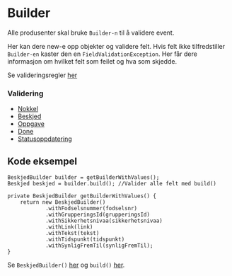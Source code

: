 # Builder

Alle produsenter skal bruke `Builder-n` til å validere event. 

Her kan dere new-e opp objekter og validere felt.
Hvis felt ikke tilfredstiller `Builder-en` kaster den en `FieldValidationException`. Her får dere informasjon om hvilket felt som feilet og hva som skjedde.

Se valideringsregler [her](https://github.com/navikt/brukernotifikasjon-schemas/blob/master/src/main/java/no/nav/brukernotifikasjon/schemas/builders/util/ValidationUtil.java)

### Validering
* [Nokkel](https://github.com/navikt/brukernotifikasjon-schemas/blob/cc113a4258430b8f9f13b8f92b05e47abce40048/src/main/java/no/nav/brukernotifikasjon/schemas/builders/NokkelBuilder.java#L16)
* [Beskjed](https://github.com/navikt/brukernotifikasjon-schemas/blob/cc113a4258430b8f9f13b8f92b05e47abce40048/src/main/java/no/nav/brukernotifikasjon/schemas/builders/BeskjedBuilder.java#L54)
* [Oppgave](https://github.com/navikt/brukernotifikasjon-schemas/blob/cc113a4258430b8f9f13b8f92b05e47abce40048/src/main/java/no/nav/brukernotifikasjon/schemas/builders/OppgaveBuilder.java#L48)
* [Done](https://github.com/navikt/brukernotifikasjon-schemas/blob/cc113a4258430b8f9f13b8f92b05e47abce40048/src/main/java/no/nav/brukernotifikasjon/schemas/builders/DoneBuilder.java#L29)
* [Statusoppdatering](https://github.com/navikt/brukernotifikasjon-schemas/blob/cc113a4258430b8f9f13b8f92b05e47abce40048/src/main/java/no/nav/brukernotifikasjon/schemas/builders/StatusoppdateringBuilder.java#L61)

## Kode eksempel 
```
BeskjedBuilder builder = getBuilderWithValues();
Beskjed beskjed = builder.build(); //Valider alle felt med build()

private BeskjedBuilder getBuilderWithValues() {
    return new BeskjedBuilder()
            .withFodselsnummer(fodselsnr)
            .withGrupperingsId(grupperingsId)
            .withSikkerhetsnivaa(sikkerhetsnivaa)
            .withLink(link)
            .withTekst(tekst)
            .withTidspunkt(tidspunkt)
            .withSynligFremTil(synligFremTil);
}
```

Se `BeskjedBuilder()` [her](https://github.com/navikt/brukernotifikasjon-schemas/blob/cc113a4258430b8f9f13b8f92b05e47abce40048/src/main/java/no/nav/brukernotifikasjon/schemas/builders/BeskjedBuilder.java#L9) og `build()` [her](https://github.com/navikt/brukernotifikasjon-schemas/blob/cc113a4258430b8f9f13b8f92b05e47abce40048/src/main/java/no/nav/brukernotifikasjon/schemas/builders/BeskjedBuilder.java#L54).